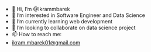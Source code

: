 - 👋 Hi, I’m @Ikrammbarek
- 👀 I’m interested in Software Engineer and Data Science 
- 🌱 I’m currently learning web development 
- 💞️ I’m looking to collaborate on data science project 
- 📫 How to reach me:
- ikram.mbarek01@gmail.com

<!---
Ikrammbarek/Ikrammbarek is a ✨ special ✨ repository because its `README.md` (this file) appears on your GitHub profile.
You can click the Preview link to take a look at your changes.
--->
